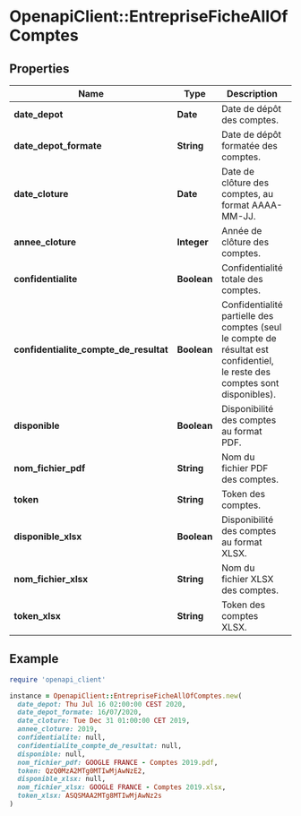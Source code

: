 # OpenapiClient::EntrepriseFicheAllOfComptes

## Properties

| Name | Type | Description | Notes |
| ---- | ---- | ----------- | ----- |
| **date_depot** | **Date** | Date de dépôt des comptes. | [optional] |
| **date_depot_formate** | **String** | Date de dépôt formatée des comptes. | [optional] |
| **date_cloture** | **Date** | Date de clôture des comptes, au format AAAA-MM-JJ. | [optional] |
| **annee_cloture** | **Integer** | Année de clôture des comptes. | [optional] |
| **confidentialite** | **Boolean** | Confidentialité totale des comptes. | [optional] |
| **confidentialite_compte_de_resultat** | **Boolean** | Confidentialité partielle des comptes (seul le compte de résultat est confidentiel, le reste des comptes sont disponibles). | [optional] |
| **disponible** | **Boolean** | Disponibilité des comptes au format PDF. | [optional] |
| **nom_fichier_pdf** | **String** | Nom du fichier PDF des comptes. | [optional] |
| **token** | **String** | Token des comptes. | [optional] |
| **disponible_xlsx** | **Boolean** | Disponibilité des comptes au format XLSX. | [optional] |
| **nom_fichier_xlsx** | **String** | Nom du fichier XLSX des comptes. | [optional] |
| **token_xlsx** | **String** | Token des comptes XLSX. | [optional] |

## Example

```ruby
require 'openapi_client'

instance = OpenapiClient::EntrepriseFicheAllOfComptes.new(
  date_depot: Thu Jul 16 02:00:00 CEST 2020,
  date_depot_formate: 16/07/2020,
  date_cloture: Tue Dec 31 01:00:00 CET 2019,
  annee_cloture: 2019,
  confidentialite: null,
  confidentialite_compte_de_resultat: null,
  disponible: null,
  nom_fichier_pdf: GOOGLE FRANCE - Comptes 2019.pdf,
  token: QzQ0MzA2MTg0MTIwMjAwNzE2,
  disponible_xlsx: null,
  nom_fichier_xlsx: GOOGLE FRANCE - Comptes 2019.xlsx,
  token_xlsx: ASQSMAA2MTg8MTIwMjAwNz2s
)
```

